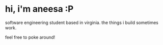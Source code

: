 # hi, i'm aneesa :P

software engineering student based in virginia. 
the things i build sometimes work.

feel free to poke around!
